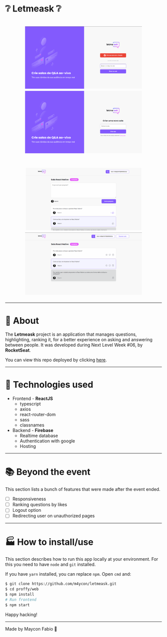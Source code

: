 # ❔ Letmeask ❔

<h1 align="center">
  <img height="200px" src="./readme-images/Screenshot_2.png" />
  <img height="200px" src="./readme-images/Screenshot_3.png" />
</h1>
<h1 align="center">
  <img height="200px" src="./readme-images/Screenshot_4.png" />
  <img height="200px" src="./readme-images/Screenshot_5.png" />
</h1>

---

# 📄 About

The **Letmeask** project is an application that manages questions, highlighting, ranking it, for a better experience on asking and answering between people. It was developed during Next Level Week #06, by **RocketSeat**.

You can view this repo deployed by clicking [here](https://letmeask-19e44.web.app/).

---

# 🧰 Technologies used
- Frontend - **ReactJS**
  - typescript
  - axios
  - react-router-dom
  - sass
  - classnames
- Backend - **Firebase**
  - Realtime database
  - Authentication with google
  - Hosting

---

# 📚 Beyond the event
This section lists a bunch of features that were made after the event ended.
  - [ ] Responsiveness
  - [ ] Ranking questions by likes
  - [ ] Logout option
  - [ ] Redirecting user on unauthorized pages

---

# 🏭 How to install/use

This section describes how to run this app locally at your environment. For this you need to have `node` and `git` installed.

If you have `yarn` installed, you can replace `npm`. Open `cmd` and:
```bash
$ git clone https://github.com/m4ycon/letmeask.git
$ cd proffy/web
$ npm install
# Run frontend
$ npm start
```

Happy hacking!

---

Made by Maycon Fabio 🚀